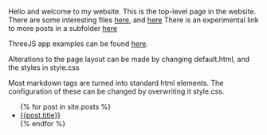 Hello and welcome to my website.
This is the top-level page in the website.
There are some interesting files [here](_posts/test.md), and [here](_posts/test_two.md)
There is an experimental link to more posts in a subfolder [here](_posts/another_md.md)

ThreeJS app examples can be found [here](_posts/threejs-example.md).

Alterations to the page layout can be made by changing default.html, and the styles in style.css

Most markdown tags are turned into standard html elements.
The configuration of these can be changed by overwriting it style.css.

<ul>
    {% for post in site.posts %}
        <li>
            <a href="{{ site.post }}">{{post.title}}</a>
        </li>
    {% endfor %}
</ul>